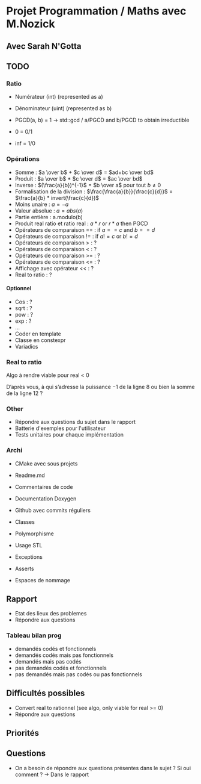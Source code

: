 # Projet Programmation / Maths avec M.Nozick

## Avec Sarah N'Gotta

## TODO
### Ratio
- Numérateur (int) (represented as a)
- Dénominateur (uint) (represented as b)
- PGCD(a, b) = 1 -> std::gcd / a/PGCD and b/PGCD to obtain irreductible

- 0 = 0/1
- inf = 1/0

### Opérations
- Somme : $a \over b$ $+$ $c \over d$ $=$ $ad+bc \over bd$ 
- Produit : $a \over b$ $*$ $c \over d$ $=$ $ac \over bd$ 
- Inverse : $(\frac{a}{b})^{-1}$ $=$ $b \over a$ pour tout $b \ne 0$
- Formalisation de la division : $\frac{\frac{a}{b}}{\frac{c}{d}}$ = $\frac{a}{b} * invert(\frac{c}{d})$
- Moins unaire : $a = -a$
- Valeur absolue : $a = abs(a)$
- Partie entière : a.modulo(b)
- Produit real ratio et ratio real : $a*r$ or $r*a$ then PGCD
- Opérateurs de comparaison == : if $a==c$ and $b==d$
- Opérateurs de comparaison != : if $a!=c$ or $b!=d$
- Opérateurs de comparaison > : ?
- Opérateurs de comparaison < : ?
- Opérateurs de comparaison >= : ?
- Opérateurs de comparaison <= : ?
- Affichage avec opérateur << : ?
- Real to ratio : ?

#### Optionnel
- Cos : ?
- sqrt : ?
- pow : ?
- exp : ?
- ...
- Coder en template
- Classe en constexpr
- Variadics

### Real to ratio
Algo à rendre viable pour real < 0

D’après vous, à qui s’adresse la puissance −1 de la ligne 8 ou
bien la somme de la ligne 12 ?

### Other
- Répondre aux questions du sujet dans le rapport
- Batterie d'exemples pour l'utilisateur
- Tests unitaires pour chaque implémentation

### Archi
- CMake avec sous projets
- Readme.md
- Commentaires de code
- Documentation Doxygen
- Github avec commits réguliers

- Classes
- Polymorphisme
- Usage STL
- Exceptions
- Asserts
- Espaces de nommage

## Rapport
- Etat des lieux des problemes
- Répondre aux questions

### Tableau bilan prog
- demandés codés et fonctionnels
- demandés codés mais pas fonctionnels
- demandés mais pas codés
- pas demandés codés et fonctionnels
- pas demandés mais pas codés ou pas fonctionnels

## Difficultés possibles
- Convert real to rationnel (see algo, only viable for real >= 0)
- Répondre aux questions

## Priorités

## Questions
- On a besoin de répondre aux questions présentes dans le sujet ? Si oui comment ? -> Dans le rapport